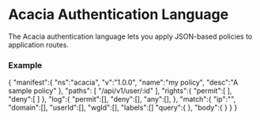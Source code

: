 # Acacia Authentication Language

The Acacia authentication language lets you apply JSON-based policies to application routes.

### Example
{
    "manifest":{
        "ns":"acacia",
        "v":"1.0.0",
        "name":"my policy",
        "desc":"A sample policy"
    },
    "paths": [
            "/api/v1/user/:id"
    ],
    "rights":{
        "permit":[
        ],
        "deny":[
        ]
    },
    "log":{
        "permit":[],
        "deny":[],
        "any":[],
    },
    "match":{
        "ip":"",
        "domain":[],
        "userId":[],
        "wgId":[],
        "labels":[]
        "query":{
        },
        "body":{
        }
    }
}